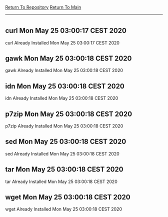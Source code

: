 [Return To Repository](https://github.com/bast69/piholeparser/)
[Return To Main](https://github.com/bast69/piholeparser/blob/master/RecentRunLogs/Mainlog.md)
____________________________________
# 
## curl Mon May 25 03:00:17 CEST 2020
curl Already Installed Mon May 25 03:00:17 CEST 2020
## gawk Mon May 25 03:00:18 CEST 2020
gawk Already Installed Mon May 25 03:00:18 CEST 2020
## idn Mon May 25 03:00:18 CEST 2020
idn Already Installed Mon May 25 03:00:18 CEST 2020
## p7zip Mon May 25 03:00:18 CEST 2020
p7zip Already Installed Mon May 25 03:00:18 CEST 2020
## sed Mon May 25 03:00:18 CEST 2020
sed Already Installed Mon May 25 03:00:18 CEST 2020
## tar Mon May 25 03:00:18 CEST 2020
tar Already Installed Mon May 25 03:00:18 CEST 2020
## wget Mon May 25 03:00:18 CEST 2020
wget Already Installed Mon May 25 03:00:18 CEST 2020

